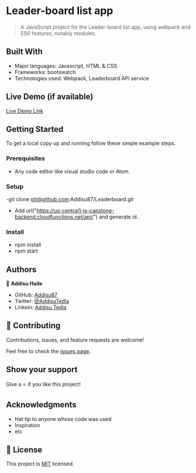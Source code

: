 # Leader-board list app

> A JavaScript project for the Leader-board list app, using webpack and ES6 features, notably modules.

## Built With

- Major languages: Javascript, HTML & CSS
- Frameworks: bootswatch
- Technologies used: Webpack, Leaderboard API service

## Live Demo (if available)

[Live Demo Link](https://addisu87.github.io/Leaderboard/)

## Getting Started

To get a local copy up and running follow these simple example steps.

### Prerequisites

- Any code editor like visual studio code or Atom.

### Setup

-git clone git@github.com:Addisu87/Leaderboard.git

- Add url("https://us-central1-js-capstone-backend.cloudfunctions.net/api/") and generate id.

### Install

- npm install
- npm start

## Authors

👤 **Addisu Haile**

- GitHub: [Addisu87](https://github.com/Addisu87)
- Twitter: [@AddisuTedla](https://twitter.com/AddisuTedla)
- LinkeIn: [Addisu Tedla](https://www.linkedin.com/in/addisu-tedla-8b4a10143/)

## 🤝 Contributing

Contributions, issues, and feature requests are welcome!

Feel free to check the [issues page](https://github.com/Addisu87/Leaderboard/issues).

## Show your support

Give a ⭐️ if you like this project!

## Acknowledgments

- Hat tip to anyone whose code was used
- Inspiration
- etc

## 📝 License

This project is [MIT](./MIT.md) licensed.
